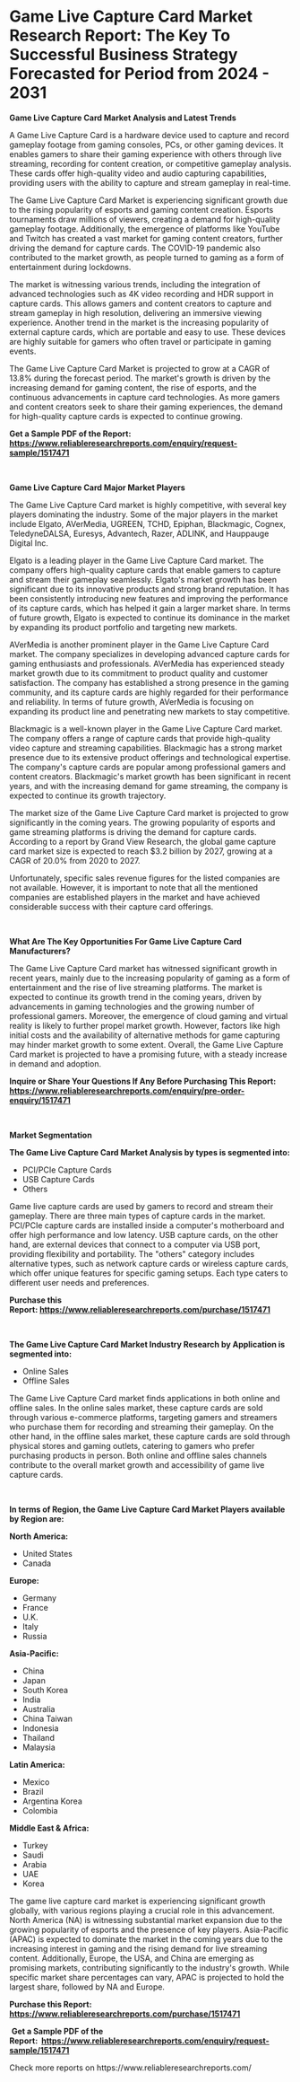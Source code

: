 <p><h1>Game Live Capture Card Market Research Report: The Key To Successful Business Strategy Forecasted for Period from 2024 - 2031</h1></p><p><strong>Game Live Capture Card Market Analysis and Latest Trends</strong></p>
<p><p>A Game Live Capture Card is a hardware device used to capture and record gameplay footage from gaming consoles, PCs, or other gaming devices. It enables gamers to share their gaming experience with others through live streaming, recording for content creation, or competitive gameplay analysis. These cards offer high-quality video and audio capturing capabilities, providing users with the ability to capture and stream gameplay in real-time.</p><p>The Game Live Capture Card Market is experiencing significant growth due to the rising popularity of esports and gaming content creation. Esports tournaments draw millions of viewers, creating a demand for high-quality gameplay footage. Additionally, the emergence of platforms like YouTube and Twitch has created a vast market for gaming content creators, further driving the demand for capture cards. The COVID-19 pandemic also contributed to the market growth, as people turned to gaming as a form of entertainment during lockdowns.</p><p>The market is witnessing various trends, including the integration of advanced technologies such as 4K video recording and HDR support in capture cards. This allows gamers and content creators to capture and stream gameplay in high resolution, delivering an immersive viewing experience. Another trend in the market is the increasing popularity of external capture cards, which are portable and easy to use. These devices are highly suitable for gamers who often travel or participate in gaming events.</p><p>The Game Live Capture Card Market is projected to grow at a CAGR of 13.8% during the forecast period. The market's growth is driven by the increasing demand for gaming content, the rise of esports, and the continuous advancements in capture card technologies. As more gamers and content creators seek to share their gaming experiences, the demand for high-quality capture cards is expected to continue growing.</p></p>
<p><strong>Get a Sample PDF of the Report:&nbsp; <a href="https://www.reliableresearchreports.com/enquiry/request-sample/1517471">https://www.reliableresearchreports.com/enquiry/request-sample/1517471</a></strong></p>
<p>&nbsp;</p>
<p><strong>Game Live Capture Card Major Market Players</strong></p>
<p><p>The Game Live Capture Card market is highly competitive, with several key players dominating the industry. Some of the major players in the market include Elgato, AVerMedia, UGREEN, TCHD, Epiphan, Blackmagic, Cognex, TeledyneDALSA, Euresys, Advantech, Razer, ADLINK, and Hauppauge Digital Inc.</p><p>Elgato is a leading player in the Game Live Capture Card market. The company offers high-quality capture cards that enable gamers to capture and stream their gameplay seamlessly. Elgato's market growth has been significant due to its innovative products and strong brand reputation. It has been consistently introducing new features and improving the performance of its capture cards, which has helped it gain a larger market share. In terms of future growth, Elgato is expected to continue its dominance in the market by expanding its product portfolio and targeting new markets.</p><p>AVerMedia is another prominent player in the Game Live Capture Card market. The company specializes in developing advanced capture cards for gaming enthusiasts and professionals. AVerMedia has experienced steady market growth due to its commitment to product quality and customer satisfaction. The company has established a strong presence in the gaming community, and its capture cards are highly regarded for their performance and reliability. In terms of future growth, AVerMedia is focusing on expanding its product line and penetrating new markets to stay competitive.</p><p>Blackmagic is a well-known player in the Game Live Capture Card market. The company offers a range of capture cards that provide high-quality video capture and streaming capabilities. Blackmagic has a strong market presence due to its extensive product offerings and technological expertise. The company's capture cards are popular among professional gamers and content creators. Blackmagic's market growth has been significant in recent years, and with the increasing demand for game streaming, the company is expected to continue its growth trajectory.</p><p>The market size of the Game Live Capture Card market is projected to grow significantly in the coming years. The growing popularity of esports and game streaming platforms is driving the demand for capture cards. According to a report by Grand View Research, the global game capture card market size is expected to reach $3.2 billion by 2027, growing at a CAGR of 20.0% from 2020 to 2027.</p><p>Unfortunately, specific sales revenue figures for the listed companies are not available. However, it is important to note that all the mentioned companies are established players in the market and have achieved considerable success with their capture card offerings.</p></p>
<p>&nbsp;</p>
<p><strong>What Are The Key Opportunities For Game Live Capture Card Manufacturers?</strong></p>
<p><p>The Game Live Capture Card market has witnessed significant growth in recent years, mainly due to the increasing popularity of gaming as a form of entertainment and the rise of live streaming platforms. The market is expected to continue its growth trend in the coming years, driven by advancements in gaming technologies and the growing number of professional gamers. Moreover, the emergence of cloud gaming and virtual reality is likely to further propel market growth. However, factors like high initial costs and the availability of alternative methods for game capturing may hinder market growth to some extent. Overall, the Game Live Capture Card market is projected to have a promising future, with a steady increase in demand and adoption.</p></p>
<p><strong>Inquire or Share Your Questions If Any Before Purchasing This Report: <a href="https://www.reliableresearchreports.com/enquiry/pre-order-enquiry/1517471">https://www.reliableresearchreports.com/enquiry/pre-order-enquiry/1517471</a></strong></p>
<p>&nbsp;</p>
<p><strong>Market Segmentation</strong></p>
<p><strong>The Game Live Capture Card Market Analysis by types is segmented into:</strong></p>
<p><ul><li>PCI/PCIe Capture Cards</li><li>USB Capture Cards</li><li>Others</li></ul></p>
<p><p>Game live capture cards are used by gamers to record and stream their gameplay. There are three main types of capture cards in the market. PCI/PCIe capture cards are installed inside a computer's motherboard and offer high performance and low latency. USB capture cards, on the other hand, are external devices that connect to a computer via USB port, providing flexibility and portability. The "others" category includes alternative types, such as network capture cards or wireless capture cards, which offer unique features for specific gaming setups. Each type caters to different user needs and preferences.</p></p>
<p><strong>Purchase this Report:&nbsp;<a href="https://www.reliableresearchreports.com/purchase/1517471">https://www.reliableresearchreports.com/purchase/1517471</a></strong></p>
<p>&nbsp;</p>
<p><strong>The Game Live Capture Card Market Industry Research by Application is segmented into:</strong></p>
<p><ul><li>Online Sales</li><li>Offline Sales</li></ul></p>
<p><p>The Game Live Capture Card market finds applications in both online and offline sales. In the online sales market, these capture cards are sold through various e-commerce platforms, targeting gamers and streamers who purchase them for recording and streaming their gameplay. On the other hand, in the offline sales market, these capture cards are sold through physical stores and gaming outlets, catering to gamers who prefer purchasing products in person. Both online and offline sales channels contribute to the overall market growth and accessibility of game live capture cards.</p></p>
<p>&nbsp;</p>
<p><strong>In terms of Region, the Game Live Capture Card Market Players available by Region are:</strong></p>
<p>
    <p> <strong> North America: </strong>
        <ul>
            <li>United States</li>
            <li>Canada</li>
        </ul>
        </p> 
    <p> <strong> Europe: </strong>
        <ul>
            <li>Germany</li>
            <li>France</li>
            <li>U.K.</li>
            <li>Italy</li>
            <li>Russia</li>
        </ul>
        </p> 
    <p> <strong> Asia-Pacific: </strong>
        <ul>
            <li>China</li>
            <li>Japan</li>
            <li>South Korea</li>
            <li>India</li>
            <li>Australia</li>
            <li>China Taiwan</li>
            <li>Indonesia</li>
            <li>Thailand</li>
            <li>Malaysia</li>
        </ul>
        </p> 
    <p> <strong> Latin America: </strong>
        <ul>
            <li>Mexico</li>
            <li>Brazil</li>
            <li>Argentina Korea</li>
            <li>Colombia</li>
        </ul>
        </p> 
    <p> <strong> Middle East & Africa: </strong>
        <ul>
            <li>Turkey</li>
            <li>Saudi</li>
            <li>Arabia</li>
            <li>UAE</li>
            <li>Korea</li>
        </ul>
    </p>
    </p>
<p><p>The game live capture card market is experiencing significant growth globally, with various regions playing a crucial role in this advancement. North America (NA) is witnessing substantial market expansion due to the growing popularity of esports and the presence of key players. Asia-Pacific (APAC) is expected to dominate the market in the coming years due to the increasing interest in gaming and the rising demand for live streaming content. Additionally, Europe, the USA, and China are emerging as promising markets, contributing significantly to the industry's growth. While specific market share percentages can vary, APAC is projected to hold the largest share, followed by NA and Europe.</p></p>
<p><strong>Purchase this Report: <a href="https://www.reliableresearchreports.com/purchase/1517471">https://www.reliableresearchreports.com/purchase/1517471</a></strong></p>
<p>&nbsp;<strong>Get a Sample PDF of the Report:&nbsp;&nbsp;<a href="https://www.reliableresearchreports.com/enquiry/request-sample/1517471">https://www.reliableresearchreports.com/enquiry/request-sample/1517471</a></strong></p>
<p><strong></strong></p>
<p>Check more reports on https://www.reliableresearchreports.com/</p>